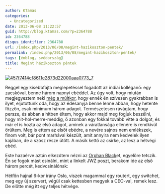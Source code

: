 ```yaml
---
author: KTamas
categories:
  - Uncategorized
date: 2013-06-08 11:22:57
guid: http://blog.ktamas.com/?p=2364788
id: 2364788
disqus_identifier: 2364788
url: /index.php/2013/06/08/megint-hazikoszton-pentek/
permalink: /index.php/2013/06/08/megint-hazikoszton-pentek/
tags: [énblog, svédország]
title: Megint házikoszton péntek
---
```


[<img src="/wp-content/uploads/2013/06/457f7414cf8611e2873d22000aaa0773_7.jpg" alt="457f7414cf8611e2873d22000aaa0773_7" width="612" height="612" class="aligncenter size-full wp-image-2364791" srcset="/wp-content/uploads/2013/06/457f7414cf8611e2873d22000aaa0773_7.jpg 612w, /wp-content/uploads/2013/06/457f7414cf8611e2873d22000aaa0773_7-150x150.jpg 150w, /wp-content/uploads/2013/06/457f7414cf8611e2873d22000aaa0773_7-300x300.jpg 300w" sizes="(max-width: 612px) 100vw, 612px" />](/wp-content/uploads/2013/06/457f7414cf8611e2873d22000aaa0773_7.jpg)

Reggel egy kisebbfajta meglepetéssel fogadott az indiai kolléganő: egy zacskóval, benne három napnyi ebéddel. Az úgy volt, hogy miután megjegyeztem neki [még a múltkor](http://blog.ktamas.com/index.php/2013/06/02/ujrainditas-2-resz/), hogy ennék én szívesen gyakrabban is ilyet, eljutottunk oda, hogy az édesanyja benne lenne abban, hogy hetente főzzön, csak minimum három adagot. Természetesen rávágtam, hogy persze, és abban a hitben éltem, hogy akkor majd meg fogjuk beszélni, hogy mit-hol-merre-meddig, ő azonban egy fokkal tovább vitte a dolgot, és már el is hozta az első adagot, aminek a váratlansága ellenére is rendkívül örültem. Meg is ettem az elsőt ebédre, a nevére sajnos nem emlékszek, finom volt, bár pont marhával készült, amit annyira nem kedvelek ilyen kajában, de a szósz része ütött. A másik kettő az csirke, az lesz a hétvégi ebéd.

Este hazaérve aztán elkezdtem nézni az [Orphan Black](http://www.jwz.org/blog/2013/06/orphan-black/)et, egyelőre tetszik. Én se fogok mást csinálni, mint a linkelt JWZ poszt, berakom ide az első három percét, kedvcsinálónak:



Hétfőn hajnal 6-kor irány Oslo, viszek magammal egy routert, egy switchet, meg egy új szervert, végül csak kettesben megyek a CEO-val, remek lesz. De előtte még itt egy teljes hétvége.
